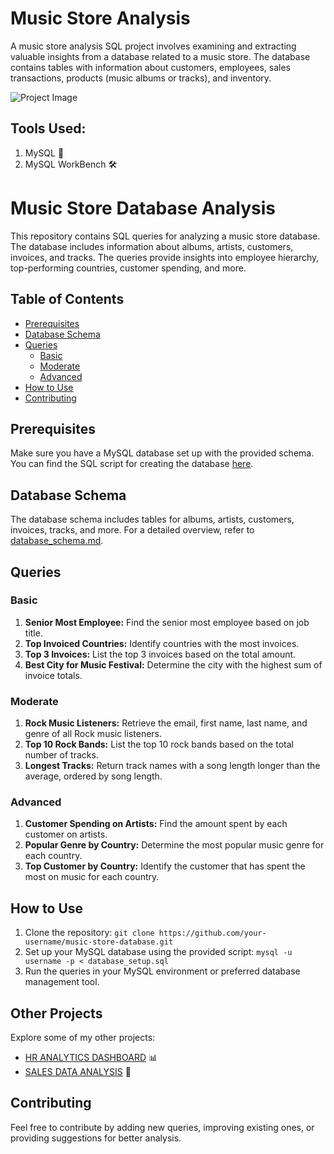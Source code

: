 # Music Store Analysis
A music store analysis SQL project involves examining and extracting valuable insights from a database related to a music store. The database contains tables with information about customers, employees, sales transactions, products (music albums or tracks), and inventory.

![Project Image](https://github.com/Jayanth-Pujar/SQL-PROJECT-Music-Store-Analysis/assets/148257677/bc925aef-3139-4bb9-8bba-501de5b28c05)

## Tools Used:
1. MySQL 🐬
2. MySQL WorkBench 🛠️

# Music Store Database Analysis

This repository contains SQL queries for analyzing a music store database. The database includes information about albums, artists, customers, invoices, and tracks. The queries provide insights into employee hierarchy, top-performing countries, customer spending, and more.

## Table of Contents

- [Prerequisites](#prerequisites)
- [Database Schema](#database-schema)
- [Queries](#queries)
  - [Basic](#basic)
  - [Moderate](#moderate)
  - [Advanced](#advanced)
- [How to Use](#how-to-use)
- [Contributing](#contributing)


## Prerequisites

Make sure you have a MySQL database set up with the provided schema. You can find the SQL script for creating the database [here](Music_Store_database.sql).

## Database Schema

The database schema includes tables for albums, artists, customers, invoices, tracks, and more. For a detailed overview, refer to [database_schema.md](MusicDatabaseSchema.jpeg).

## Queries

### Basic

1. **Senior Most Employee:** Find the senior most employee based on job title.
2. **Top Invoiced Countries:** Identify countries with the most invoices.
3. **Top 3 Invoices:** List the top 3 invoices based on the total amount.
4. **Best City for Music Festival:** Determine the city with the highest sum of invoice totals.

### Moderate

1. **Rock Music Listeners:** Retrieve the email, first name, last name, and genre of all Rock music listeners.
2. **Top 10 Rock Bands:** List the top 10 rock bands based on the total number of tracks.
3. **Longest Tracks:** Return track names with a song length longer than the average, ordered by song length.

### Advanced

1. **Customer Spending on Artists:** Find the amount spent by each customer on artists.
2. **Popular Genre by Country:** Determine the most popular music genre for each country.
3. **Top Customer by Country:** Identify the customer that has spent the most on music for each country.

## How to Use

1. Clone the repository: `git clone https://github.com/your-username/music-store-database.git`
2. Set up your MySQL database using the provided script: `mysql -u username -p < database_setup.sql`
3. Run the queries in your MySQL environment or preferred database management tool.

## Other Projects

Explore some of my other projects:

- [HR ANALYTICS DASHBOARD](https://github.com/Jayanth-Pujar/HR-Analytics) 📊
- [SALES DATA ANALYSIS](https://github.com/Jayanth-Pujar/Sales-Data-Analysis) 🛒

## Contributing

Feel free to contribute by adding new queries, improving existing ones, or providing suggestions for better analysis.
